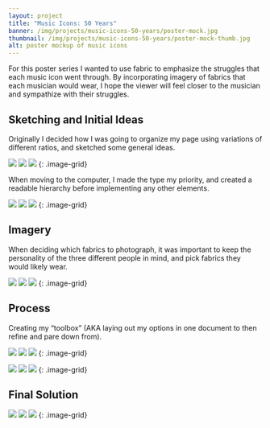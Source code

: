 ```yaml
---
layout: project
title: "Music Icons: 50 Years"
banner: /img/projects/music-icons-50-years/poster-mock.jpg
thumbnail: /img/projects/music-icons-50-years/poster-mock-thumb.jpg
alt: poster mockup of music icons
---
```


For this poster series I wanted to use fabric to emphasize the struggles that each music icon went through. By incorporating imagery of fabrics that each musician would wear, I hope the viewer will feel closer to the musician and sympathize with their struggles.

## Sketching and Initial Ideas

Originally I decided how I was going to organize my page using variations of different ratios, and sketched some general ideas. 

![](/img/projects/music-icons-50-years/sketch1.png)
![](/img/projects/music-icons-50-years/sketch2.png)
![](/img/projects/music-icons-50-years/sketch3.png)
{: .image-grid}

When moving to the computer, I made the type my priority, and created a readable hierarchy before implementing any other elements.

![](/img/projects/music-icons-50-years/BWdigital1.jpg)
![](/img/projects/music-icons-50-years/BWdigital2.jpg)
![](/img/projects/music-icons-50-years/BWdigital3.jpg)
{: .image-grid}

## Imagery

When deciding which fabrics to photograph, it was important to keep the personality of the three different people in mind, and pick fabrics they would likely wear.

![](/img/projects/music-icons-50-years/fabric1.jpg)
![](/img/projects/music-icons-50-years/fabric2.jpg)
![](/img/projects/music-icons-50-years/fabric3.jpg)
{: .image-grid}

## Process

Creating my “toolbox” (AKA laying out my options in one document to then refine and pare down from).

![](/img/projects/music-icons-50-years/pr1.jpg)
![](/img/projects/music-icons-50-years/pr2.jpg)
![](/img/projects/music-icons-50-years/pr3.jpg)
{: .image-grid}

![](/img/projects/music-icons-50-years/color1.jpg)
![](/img/projects/music-icons-50-years/color2.jpg)
![](/img/projects/music-icons-50-years/color3.jpg)
{: .image-grid}

## Final Solution

![](/img/projects/music-icons-50-years/final1.jpg)
![](/img/projects/music-icons-50-years/final2.jpg)
![](/img/projects/music-icons-50-years/final3.jpg)
{: .image-grid}